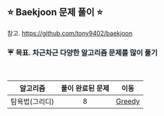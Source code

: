 ## ⭐️ Baekjoon 문제 풀이 ⭐️ 

참고. https://github.com/tony9402/baekjoon

### ☔️ 목표. <span style='background-color:#f1f8ff'> 차근차근 다양한 알고리즘 문제를 **많이** 풀기 </span>

<br>

| **알고리즘**   | **풀이 완료된 문제** | **이동** |
|:-------------:|:-------------------:|:--------:|
| 탐욕법(그리디) | 8                   | [Greedy](https://github.com/yuuforest/Baekjoon/tree/main/python/%EA%B7%B8%EB%A6%AC%EB%94%94) |